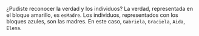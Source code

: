 ¿Pudiste reconocer la verdad y los individuos? La verdad, representada en el bloque amarillo, es `esMadre`. Los individuos, representados con los bloques azules, son las madres. En este caso, `Gabriela`, `Graciela`, `Aida`, `Elena`.